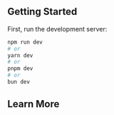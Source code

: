 ## Getting Started

First, run the development server:

```bash
npm run dev
# or
yarn dev
# or
pnpm dev
# or
bun dev
```

## Learn More
